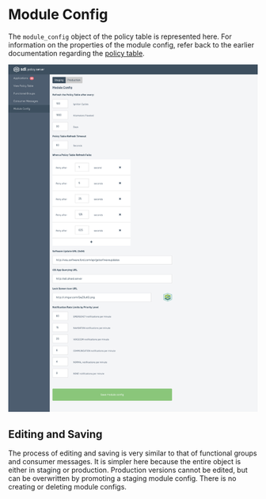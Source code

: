 # Module Config

The `module_config` object of the policy table is represented here. For information on the properties of the module config, refer back to the earlier documentation regarding the [policy table](../../policy-table/overview/).

![Module-Config.png](./assets/Module-Config.png)

## Editing and Saving
The process of editing and saving is very similar to that of functional groups and consumer messages. It is simpler here because the entire object is either in staging or production. Production versions cannot be edited, but can be overwritten by promoting a staging module config. There is no creating or deleting module configs.